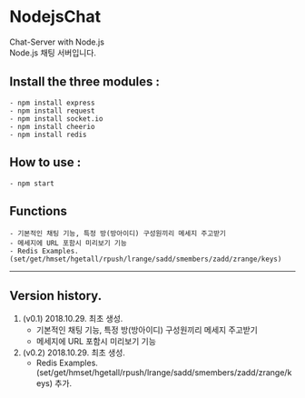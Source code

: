 # NodejsChat
Chat-Server with Node.js<br>
Node.js 채팅 서버입니다.

## Install the three modules :
    - npm install express
    - npm install request
    - npm install socket.io
    - npm install cheerio
    - npm install redis

## How to use :
    - npm start
    
## Functions
    - 기본적인 채팅 기능, 특정 방(방아이디) 구성원끼리 메세지 주고받기
    - 메세지에 URL 포함시 미리보기 기능
    - Redis Examples. (set/get/hmset/hgetall/rpush/lrange/sadd/smembers/zadd/zrange/keys)

<hr/>

## Version history.
1. (v0.1)    2018.10.29. 최초 생성. <br>
   - 기본적인 채팅 기능, 특정 방(방아이디) 구성원끼리 메세지 주고받기
   - 메세지에 URL 포함시 미리보기 기능
2. (v0.2)    2018.10.29. 최초 생성. <br>
   - Redis Examples. (set/get/hmset/hgetall/rpush/lrange/sadd/smembers/zadd/zrange/keys) 추가.
